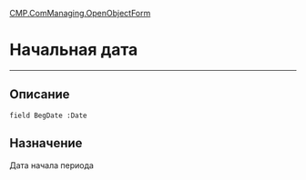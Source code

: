 ﻿---
Link: CMP.ComManaging.OpenObjectForm.@BegDate
---

<!---  Навигация
[Имя проекта](#) :
-->
[CMP.ComManaging.OpenObjectForm](Default)

# Начальная дата
---

## Описание

    field BegDate :Date

<!--
## Аргументы{#Args}

### Аргумент1

Описание аргумента 1
-->

## Назначение

Дата начала периода

<!--
## Пример

    MP.ComManaging.OpenObjectForm.BegDate...
-->

